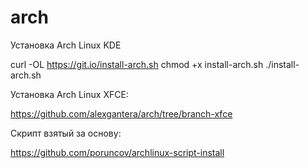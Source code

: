 # arch
Установка Arch Linux KDE

curl -OL https://git.io/install-arch.sh
chmod +x install-arch.sh
./install-arch.sh

Установка Arch Linux XFCE:

https://github.com/alexgantera/arch/tree/branch-xfce

Скрипт взятый за основу:

https://github.com/poruncov/archlinux-script-install
